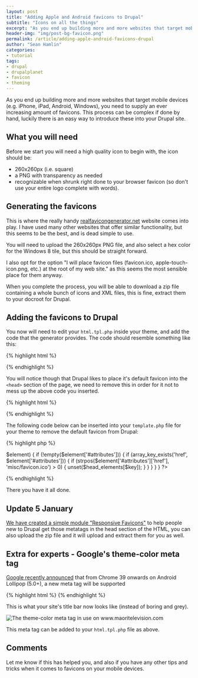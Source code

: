 ```yaml
---
layout: post
title: "Adding Apple and Android favicons to Drupal"
subtitle: "Icons on all the things"
excerpt: "As you end up building more and more websites that target mobile devices (e.g. iPhone, iPad, Android, Windows), you need to supply an ever increasing amount of favicons."
header-img: "img/post-bg-favicon.png"
permalink: /article/adding-apple-android-favicons-drupal
author: "Sean Hamlin"
categories:
- tutorial
tags:
- drupal
- drupalplanet
- favicon
- theming
---
```


As you end up building more and more websites that target mobile devices (e.g. iPhone, iPad, Android, Windows), you need to supply an ever increasing amount of favicons. This process can be complex if done by hand, luckily there is an easy way to introduce these into your Drupal site.

## What you will need ##

Before we start you will need a high quality icon to begin with, the icon should be:

* 260x260px (i.e. square)
* a PNG with transparency as needed
* recognizable when shrunk right done to your browser favicon (so don't use your entire logo complete with words).

## Generating the favicons ##

This is where the really handy [realfavicongenerator.net](http://realfavicongenerator.net/) website comes into play. I have used many other websites that offer similar functionality, but this seems to be the best, and is dead simple to use.

You will need to upload the 260x260px PNG file, and also select a hex color for the Windows 8 tile, but this should be straight forward.

I also opt for the option "I will place favicon files (favicon.ico, apple-touch-icon.png, etc.) at the root of my web site." as this seems the most sensible place for them anyway.

When you complete the process, you will be able to download a zip file containing a whole bunch of icons and XML files, this is fine, extract them to your docroot for Drupal.

## Adding the favicons to Drupal ##

You now will need to edit your `html.tpl.php` inside your theme, and add the code that the generator provides. The code should resemble something like this:

{% highlight html %}
<link rel="apple-touch-icon" sizes="57x57" href="/apple-touch-icon-57x57.png">
<link rel="apple-touch-icon" sizes="114x114" href="/apple-touch-icon-114x114.png">
<link rel="apple-touch-icon" sizes="72x72" href="/apple-touch-icon-72x72.png">
<link rel="apple-touch-icon" sizes="144x144" href="/apple-touch-icon-144x144.png">
<link rel="apple-touch-icon" sizes="60x60" href="/apple-touch-icon-60x60.png">
<link rel="apple-touch-icon" sizes="120x120" href="/apple-touch-icon-120x120.png">
<link rel="apple-touch-icon" sizes="76x76" href="/apple-touch-icon-76x76.png">
<link rel="apple-touch-icon" sizes="152x152" href="/apple-touch-icon-152x152.png">
<link rel="apple-touch-icon" sizes="180x180" href="/apple-touch-icon-180x180.png">
<link rel="icon" type="image/png" href="/favicon-192x192.png" sizes="192x192">
<link rel="icon" type="image/png" href="/favicon-160x160.png" sizes="160x160">
<link rel="icon" type="image/png" href="/favicon-96x96.png" sizes="96x96">
<link rel="icon" type="image/png" href="/favicon-16x16.png" sizes="16x16">
<link rel="icon" type="image/png" href="/favicon-32x32.png" sizes="32x32">
<meta name="msapplication-TileColor" content="#b91d47">
<meta name="msapplication-TileImage" content="/mstile-144x144.png">
{% endhighlight %}

You will notice though that Drupal likes to place it's default favicon into the `<head>` section of the page, we need to remove this in order for it not to mess up the above code you inserted.

{% highlight html %}
<link rel="shortcut icon" href="http://[YOURSITE]/misc/favicon.ico" type="image/vnd.microsoft.icon" />
{% endhighlight %}

The following code below can be inserted into your `template.php` file for your theme to remove the default favicon from Drupal:

{% highlight php %}
<?php
/**
 * Remove the unneeded favicon from the head section.
 */
function YOURTHEME_html_head_alter(&$head_elements) {
  foreach ($head_elements as $key => $element) {
    if (!empty($element['#attributes'])) {
      if (array_key_exists('href', $element['#attributes'])) {
        if (strpos($element['#attributes']['href'], 'misc/favicon.ico') > 0) {
          unset($head_elements[$key]);
        }
      }
    }
  }
}
?>
{% endhighlight %}

There you have it all done.

## Update 5 January ##

[We have created a simple module "Responsive Favicons"](https://www.drupal.org/project/responsive_favicons) to help people new to Drupal get those metatags in the head section of the HTML, you can also upload the zip file and it will upload and extract them for you as well.

## Extra for experts - Google's theme-color meta tag ##

[Google recently announced](http://updates.html5rocks.com/2014/11/Support-for-theme-color-in-Chrome-39-for-Android) that from Chrome 39 onwards on Android Lollipop (5.0+), a new meta tag will be supported

{% highlight html %}
<meta name="theme-color" content="#b91d47" />
{% endhighlight %}

This is what your site's title bar now looks like (instead of boring and grey).

<img src="{{ site.url }}/img/favicon-theme-color.png" alt="The theme-color meta tag in use on www.maoritelevision.com" class="img-responsive img-thumbnail" style="max-height:600px;" />

This meta tag can be added to your `html.tpl.php` file as above.

## Comments ##

Let me know if this has helped you, and also if you have any other tips and tricks when it comes to favicons on your mobile devices.
